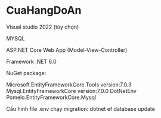 # CuaHangDoAn


Visual studio 2022 (tùy chọn)

MYSQL

ASP.NET Core Web App (Model-View-Controller)

Framework .NET 6.0

NuGet package:

Microsoft.EntityFrameworkCore.Tools version:7.0.3
Mysql.EntityFrameworkCore version:7.0.0
DotNetEnv
Pomelo.EntityFrameworkCore.Mysql


Cấu hình file .env
chạy migration: dotnet ef database update
